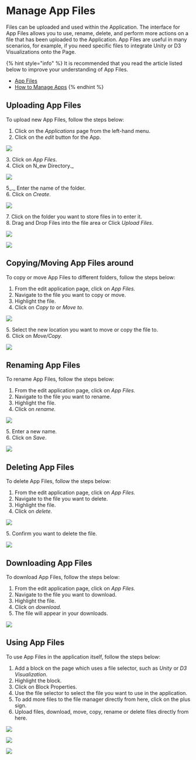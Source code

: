 # Manage App Files

Files can be uploaded and used within the Application. The interface for App Files allows you to use, rename, delete, and perform more actions on a file that has been uploaded to the Application. App Files are useful in many scenarios, for example, if you need specific files to integrate Unity or D3 Visualizations onto the Page.

{% hint style="info" %}
It is recommended that you read the article listed below to improve your understanding of App Files.

* [App Files](../../concepts/application/app-files.md)
* [How to Manage Apps](manage-apps.md)
{% endhint %}

## Uploading App Files

To upload new App Files, follow the steps below:

1. Click on the _Applications_ page from the left-hand menu.
2. Click on the _edit_ button for the App.

![](../../.gitbook/assets/Files\_1.png)

&#x20;   3\. Click on _App Files_.\
&#x20;   4\. Click on N_ew Directory._

![](../../.gitbook/assets/Files\_2.png)

&#x20;   5_._ Enter the name of the folder.\
&#x20;   6\. Click on _Create_.

![](../../.gitbook/assets/Files\_3.png)

&#x20;   7\. Click on the folder you want to store files in to enter it.\
&#x20;   8\. Drag and Drop Files into the file area or Click _Upload Files_.

![](../../.gitbook/assets/Files\_4.png)

![](../../.gitbook/assets/Files\_5.png)

## Copying/Moving App Files around

To copy or move App Files to different folders, follow the steps below:

1. From the edit application page, click on _App Files._
2. Navigate to the file you want to copy or move.
3. Highlight the file.
4. Click on _Copy to_ or _Move to_.

![](../../.gitbook/assets/Files\_6.png)

&#x20;   5\. Select the new location you want to move or copy the file to.\
&#x20;   6\. Click on _Move/Copy._

![](../../.gitbook/assets/Files\_7.png)

## Renaming App Files

To rename App Files, follow the steps below:

1. From the edit application page, click on _App Files._
2. Navigate to the file you want to rename.
3. Highlight the file.
4. Click on _rename._

![](../../.gitbook/assets/Files\_8.png)

&#x20;   5\. Enter a new name.\
&#x20;   6\. Click on _Save_.

![](../../.gitbook/assets/Files\_9.png)

## Deleting App Files

To delete App Files, follow the steps below:

1. From the edit application page, click on _App Files._
2. Navigate to the file you want to delete.
3. Highlight the file.
4. Click on _delete._

![](../../.gitbook/assets/Files\_10.png)

&#x20;   5\. Confirm you want to delete the file.

![](../../.gitbook/assets/Files\_11.png)

## Downloading App Files

To download App Files, follow the steps below:

1. From the edit application page, click on _App Files._
2. Navigate to the file you want to download.
3. Highlight the file.
4. Click on _download._
5. The file will appear in your downloads.

![](../../.gitbook/assets/Files\_12.png)

## Using App Files

To use App Files in the application itself, follow the steps below:

1. Add a block on the page which uses a file selector, such as _Unity_ or _D3 Visualization_.
2. Highlight the block.
3. Click on Block Properties.
4. Use the file selector to select the file you want to use in the application.
5. To add more files to the file manager directly from here, click on the plus sign.
6. Upload files, download, move, copy, rename or delete files directly from here.

![](../../.gitbook/assets/Files\_13.png)

![](../../.gitbook/assets/Files\_14.png)

![](../../.gitbook/assets/Files\_15.png)
